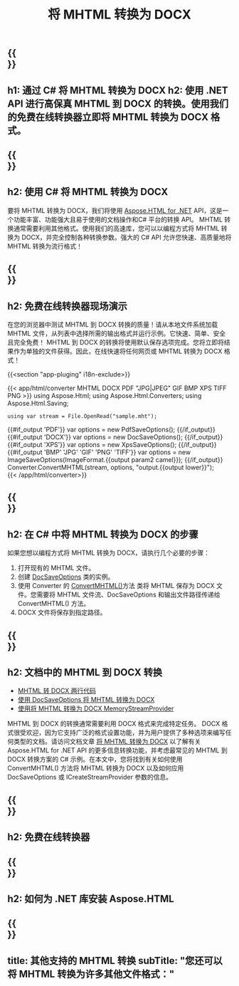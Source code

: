 ﻿---
translation: true
template: /templates/_template-conversion-child.md
title: 将 MHTML 转换为 DOCX
description: 在 C# 中将 MHTML 转换为 DOCX。在 ASP.NET 或任何 .NET 应用程序中轻松使用转换器 API。免费试用在线 MHTML 到 DOCX 转换器！
url: /net/conversion/mhtml-to-docx/
family: html
platformtag: net
feature: conversion
informat: MHTML
outformat: DOCX
otherformats: PDF XPS GIF JPEG PNG TIFF BMP
---

{{<section banner>}}
---
h1: 通过 C# 将 MHTML 转换为 DOCX
h2: 使用 .NET API 进行高保真 MHTML 到 DOCX 的转换。使用我们的免费在线转换器立即将 MHTML 转换为 DOCX 格式。
---

{{<section overview>}}
---
h2: 使用 C# 将 MHTML 转换为 DOCX
---

要将 MHTML 转换为 DOCX，我们将使用 [Aspose.HTML for .NET](https://products.aspose.com/html/net/) API，这是一个功能丰富、功能强大且易于使用的文档操作和C# 平台的转换 API。 MHTML 转换通常需要利用其他格式。使用我们的高速库，您可以以编程方式将 MHTML 转换为 DOCX，并完全控制各种转换参数。强大的 C# API 允许您快速、高质量地将 MHTML 转换为流行格式！

{{<section demos>}}
---
h2: 免费在线转换器现场演示
---

在您的浏览器中测试 MHTML 到 DOCX 转换的质量！请从本地文件系统加载 MHTML 文件，从列表中选择所需的输出格式并运行示例。它快速、简单、安全且完全免费！ MHTML 到 DOCX 的转换将使用默认保存选项完成。您将立即将结果作为单独的文件获得。因此，在线快速将任何网页或 MHTML 转换为 DOCX 格式！

{{<section "app-pluging" i18n-exclude>}}

{{< app/html/converter MHTML DOCX PDF "JPG|JPEG" GIF BMP XPS TIFF PNG >}}
using Aspose.Html;
using Aspose.Html.Converters;
using Aspose.Html.Saving;

    using var stream = File.OpenRead("sample.mht");
{{#if_output 'PDF'}}
    var options = new PdfSaveOptions();
{{/if_output}}
{{#if_output 'DOCX'}}
    var options = new DocSaveOptions();
{{/if_output}}
{{#if_output 'XPS'}}
    var options = new XpsSaveOptions();
{{/if_output}}
{{#if_output 'BMP' 'JPG' 'GIF' 'PNG' 'TIFF'}}
    var options = new ImageSaveOptions(ImageFormat.{{output param2 camel}});
{{/if_output}}
    Converter.ConvertMHTML(stream, options, "output.{{output lower}}");   
{{< /app/html/converter>}} 


{{<section steps>}}
---
h2: 在 C# 中将 MHTML 转换为 DOCX 的步骤
---

如果您想以编程方式将 MHTML 转换为 DOCX，请执行几个必要的步骤：

1. 打开现有的 MHTML 文件。
1. 创建 [DocSaveOptions](https://reference.aspose.com/html/net/aspose.html.saving/docsaveoptions/) 类的实例。
1. 使用 Converter 的 [ConvertMHTML()](https://reference.aspose.com/html/net/aspose.html.converters/converter/convertmhtml/#convertmhtml_29)方法 类将 MHTML 保存为 DOCX 文件。您需要将 MHTML 文件流、DocSaveOptions 和输出文件路径传递给 ConvertMHTML() 方法。
1. DOCX 文件将保存到指定路径。

{{<section documentation>}}
---
h2: 文档中的 MHTML 到 DOCX 转换
---

  - <a href="https://docs.aspose.com/html/net/converting-between-formats/mhtml-to-docx/#mhtml-to-docx-by-two-lines-of-code" target="_blank">MHTML 转 DOCX 两行代码</a>
  - <a href="https://docs.aspose.com/html/net/converting-between-formats/mhtml-to-docx/#convert-mhtml-to-docx-using-docsaveoptions" target="_blank" >使用 DocSaveOptions 将 MHTML 转换为 DOCX</a>
  - <a href="https://docs.aspose.com/html/net/converting-between-formats/mhtml-to-docx/#output-stream-providers" target="_blank">使用将 MHTML 转换为 DOCX MemoryStreamProvider</a>

MHTML 到 DOCX 的转换通常需要利用 DOCX 格式来完成特定任务。 DOCX 格式很受欢迎，因为它支持广泛的格式设置功能，并为用户提供了多种选项来编写任何类型的文档。请访问文档文章 [将 MHTML 转换为 DOCX](https://docs.aspose.com/html/net/converting-between-formats/mhtml-to-docx/) 以了解有关 Aspose.HTML for .NET API 的更多信息转换功能，并考虑最常见的 MHTML 到 DOCX 转换方案的 C# 示例。在本文中，您将找到有关如何使用 ConvertMHTML() 方法将 MHTML 转换为 DOCX 以及如何应用 DocSaveOptions 或 ICreateStreamProvider 参数的信息。

{{<section online-converters>}}
---
h2: 免费在线转换器
---

{{<section get-started>}}
---
h2: 如何为 .NET 库安装 Aspose.HTML
---

{{<section other-conversions>}}
---
title: 其他支持的 MHTML 转换
subTitle: "您还可以将 MHTML 转换为许多其他文件格式："
---
